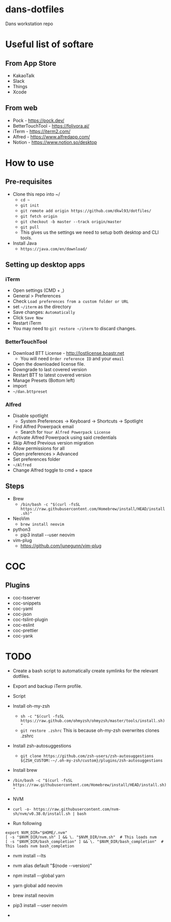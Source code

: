 # dans-dotfiles

Dans workstation repo

# Useful list of softare
## From App Store
* KakaoTalk
* Slack
* Things
* Xcode

## From web
* Pock - https://pock.dev/
* BetterTouchTool - https://folivora.ai/
* iTerm - https://iterm2.com/
* Alfred - https://www.alfredapp.com/
* Notion - https://www.notion.so/desktop

# How to use
## Pre-requisites
* Clone this repo into ~/
  * `cd ~`
  * `git init`
  * `git remote add origin https://github.com/dkwl93/dotfiles/`
  * `git fetch origin`
  * `git checkout -b master --track origin/master`
  * `git pull`
  * This gives us the settings we need to setup both desktop and CLI tools.
* Install Java
  * `https://java.com/en/download/`
 
## Setting up desktop apps
### iTerm
* Open settings (CMD + ,)
* General > Preferences 
* Check `Load preferences from a custom folder or URL`
* set `~/iterm` as the directory
* Save changes: `Automatically`
* Click `Save Now`
* Restart iTerm
* You may need to `git restore ~/iterm` to discard changes.

### BetterTouchTool
* Download BTT License - http://lostlicense.boastr.net
  * You will need `Order reference ID` and your `email`
* Open the downloaded license file.
* Downgrade to last covered version
* Restart BTT to latest covered version
* Manage Presets (Bottom left)
* import
* `~/dan.bttpreset`

### Alfred
* Disable spotlight
  * System Preferences -> Keyboard -> Shortcuts -> Spotlight
* Find Alfred Powerpack email
  * Search for `Your Alfred Powerpack License`
* Activate Alfred Powerpack using said credentials
* Skip Alfred Previous version migration
* Allow permissions for all
* Open preferences > Advanced
* Set preferences folder 
* `~/Alfred`
* Change Alfred toggle to cmd + space

## Steps
* Brew
  * `/bin/bash -c "$(curl -fsSL https://raw.githubusercontent.com/Homebrew/install/HEAD/install.sh)"`
* NeoVim
  * `brew install neovim`
* python3
  * pip3 install --user neovim
* vim-plug
  * https://github.com/junegunn/vim-plug

# COC
## Plugins
* coc-tsserver
* coc-snippets
* coc-yaml
* coc-json
* coc-tslint-plugin
* coc-eslint
* coc-prettier
* coc-yank

# TODO
* Create a bash script to automatically create symlinks for the relevant dotfiles.
* Export and backup iTerm profile.
* Script
 * Install oh-my-zsh
   * `sh -c "$(curl -fsSL https://raw.github.com/ohmyzsh/ohmyzsh/master/tools/install.sh)"`
   * `git restore .zshrc` This is because oh-my-zsh overwrites clones .zshrc
 * Install zsh-autosuggestions
   * `git clone https://github.com/zsh-users/zsh-autosuggestions ${ZSH_CUSTOM:-~/.oh-my-zsh/custom}/plugins/zsh-autosuggestions`

 * Install brew
  * `/bin/bash -c "$(curl -fsSL https://raw.githubusercontent.com/Homebrew/install/HEAD/install.sh)"`
 * NVM
  * `curl -o- https://raw.githubusercontent.com/nvm-sh/nvm/v0.38.0/install.sh | bash` 
  * Run following
```
export NVM_DIR="$HOME/.nvm"
[ -s "$NVM_DIR/nvm.sh" ] && \. "$NVM_DIR/nvm.sh"  # This loads nvm
[ -s "$NVM_DIR/bash_completion" ] && \. "$NVM_DIR/bash_completion"  # This loads nvm bash_completion
```
   * nvm install --lts
   * nvm alias default "$(node --version)"
 
 * npm install --global yarn
 * yarn global add neovim
 * brew install neovim
 * pip3 install --user neovim
 * 
